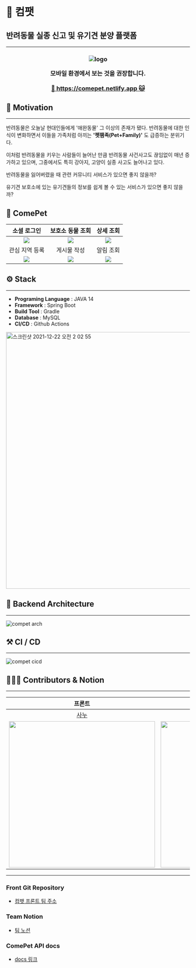# 🐶 컴팻

## 반려동물 실종 신고 및 유기견 분양 플랫폼

---
<h3 align="center">

![logo](https://user-images.githubusercontent.com/58363663/146007111-9cd1503b-4c93-41c6-84c3-578e9aa29406.png)

<div> 모바일 환경에서 보는 것을 권장합니다. </div>

<br>
<div>
    <a href="https://comepet.netlify.app">🐶 https://comepet.netlify.app 🐱</a>
</div>

</h3>



## 🚀 Motivation

---

반려동물은 오늘날 현대인들에게 '애완동물' 그 이상의 존재가 됐다. 반려동물에 대한 인식이 변화하면서 이들을 가족처럼 아끼는 **'펫팸족(Pet+Family)'** 도 급증하는 분위기다.

이처럼 반려동물을 키우는 사람들이 늘어난 만큼 반려동물 사건사고도 끊임없이 매년 증가하고 있으며, 그중에서도 특히 강아지, 고양이 실종 사고도 늘어나고 있다.

반려동물을 잃어버렸을 때 관련 커뮤니티 서비스가 있으면 좋지 않을까?

유기견 보호소에 있는 유기견들의 정보를 쉽게 볼 수 있는 서비스가 있으면 좋지 않을까?


## 🐹 ComePet

| 소셜 로그인 | 보호소 동물 조회 | 상세 조회 |
|:---:|:---:|:---:|
| <img src=https://user-images.githubusercontent.com/58363663/147059253-a17e3b2b-12e1-45f4-9aa5-ef7cccac85f7.gif> | <img src=https://user-images.githubusercontent.com/58363663/147083218-5c8fa62b-ca50-4c66-af09-cc324489df27.gif> | <img src=https://user-images.githubusercontent.com/58363663/147060489-f9af2d16-cc37-4297-a337-cfe905211689.gif> |
| 관심 지역 등록 | 게시물 작성 | 알림 조회 |
| <img src=https://user-images.githubusercontent.com/58363663/147061430-47666363-f034-45af-9c10-f90b8f0c47d1.gif> | <img src=https://user-images.githubusercontent.com/58363663/147062950-29d3d230-8c0c-48f6-9bc6-b4994a5b3624.gif> | <img src=https://user-images.githubusercontent.com/58363663/147063049-fed11782-d4c0-4cb6-ac40-7ce300fbdd7a.gif> |


## ⚙ Stack

---

- **Programing Language** : JAVA 14
- **Framework** : Spring Boot
- **Build Tool** : Gradle
- **Database** : MySQL
- **CI/CD** : Github Actions

<img width="702" alt="스크린샷 2021-12-22 오전 2 02 55" src="https://user-images.githubusercontent.com/58363663/146969801-1faa9a10-9e61-4331-b3ef-40cbf3b820e0.png">


## 🧩 Backend Architecture

---

![compet arch](https://user-images.githubusercontent.com/58363663/146959688-09360883-cba6-4abf-9bcf-ffc393d54ae1.png)


## ⚒ CI / CD

---

![compet cicd](https://user-images.githubusercontent.com/58363663/146959699-efb652d6-3db3-43b1-a581-acf169131b57.png)


## 👨🏻‍💻 Contributors & Notion

---

| 프론트 | 프론트 | 프론트 | 백엔드 | 백엔드 | 백엔드 |
|:---:|:---:|:---:|:---:|:---:|:---:|
| [사누](&#40;https://github.com/sanoopark)  | [에드워드](https://github.com/wherehows) |[앨리스](https://github.com/Jihyeon228) |[케빈](https://github.com/LeeJuOh) |[범키](https://github.com/venzym) | [티거](https://github.com/yhh1056) |
|<img src="https://user-images.githubusercontent.com/58363663/146958829-f58b23ee-cf0e-4024-a6e7-6927ce5e3b5c.png" width="400"/>   |<img src="https://user-images.githubusercontent.com/58363663/146959251-d3e640d4-7ea8-4bba-90a8-cb749d7e6951.jpg" width="400"/>      | <img src="https://user-images.githubusercontent.com/58363663/146959079-91dc0609-4d97-4f6b-96ea-3a95a632b3b3.jpg" width="400"/>    |<img src="https://user-images.githubusercontent.com/58363663/146007825-fe63eeb4-662c-470b-81e2-b98d150fcce5.png" width="400" />|<img src="https://user-images.githubusercontent.com/58363663/146007644-fbb83eef-7ff7-4bc9-b974-459b8effcd53.jpeg" width="400" />|<img src="https://user-images.githubusercontent.com/81351244/140481488-5309a3df-8632-4d97-a335-838fc6e43aa5.JPG" width="400" />|)

---


### Front Git Repository
- [컴팻 프론트 팀 주소](https://github.com/prgrms-web-devcourse/Team_i6_comepet_FE)

### Team Notion
- [팀 노션](https://www.notion.so/backend-devcourse/3-28f236d12c7843efb1a5662df6e93477)

### ComePet API docs
- [docs 링크](https://www.comepet.org/docs/index.html)
